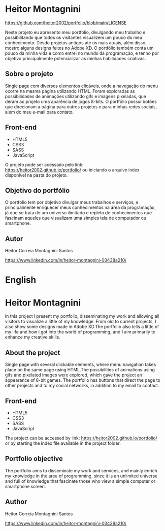# Heitor Montagnini

https://github.com/heitor2002/portfolio/blob/main/LICENSE

Neste projeto eu apresento meu portfólio, divulgando meu trabalho e possibilitando que todos os visitantes visualizem um pouco do meu conhecimento. Desde projetos antigos até os mais atuais, além disso, mostro alguns designs feitos no Adobe XD. O portfólio também conta um pouco da minha vida e como entrei no mundo da programação, e tenho por objetivo principalmente potencializar as minhas habilidades criativas.

## Sobre o projeto

Single page com diversos elementos clicáveis, onde a navegação do menu ocorre na mesma página utilizando HTML. Foram exploradas as possibilidades de animações utilizando gifs e imagens pixeladas, que deram ao projeto uma aparência de jogos 8-bits.
O portfólio possui botões que direcionam a página para outros projetos e para minhas redes sociais, além do meu e-mail para contato.

## Front-end

- HTML5
- CSS3
- SASS
- JavaScript

O projeto pode ser acessado pelo link: https://heitor2002.github.io/portfolio/ ou iniciando o arquivo index disponível na pasta do projeto.

## Objetivo do portfólio

O portfolio tem por objetivo divulgar meus trabalhos e serviços, e principalmente enriquecer meus conhecimentos na área da programação, já que se trata de um universo ilimitado e repleto de conhecimentos que fascinam aqueles que visualizam uma simples tela de computador ou smartphone.

## Autor

Heitor Correia Montagnini Santos

https://www.linkedin.com/in/heitor-montagnini-03438a210/

# English

# Heitor Montagnini

In this project I present my portfolio, disseminating my work and allowing all visitors to visualize a little of my knowledge. From old to current projects, I also show some designs made in Adobe XD.The portfolio also tells a little of my life and how I got into the world of programming, and I aim primarily to enhance my creative skills. 

## About the project

Single page with several clickable elements, where menu navigation takes place on the same page using HTML.The possibilities of animations using gifs and pixelated images were explored, which gave the project an appearance of 8-bit games. The portfolio has buttons that direct the page to other projects and to my social networks, in addition to my email to contact.

## Front-end

- HTML5
- CSS3
- SASS
- JavaScript

The project can be accessed by link: https://heitor2002.github.io/portfolio/ or by starting the index file available in the project folder.

## Portfolio objective

The portfolio aims to disseminate my work and services, and mainly enrich my knowledge in the area of programming, since it is an unlimited universe and full of knowledge that fascinate those who view a simple computer or smartphone screen.

## Author

Heitor Correia Montagnini Santos

https://www.linkedin.com/in/heitor-montagnini-03438a210/
